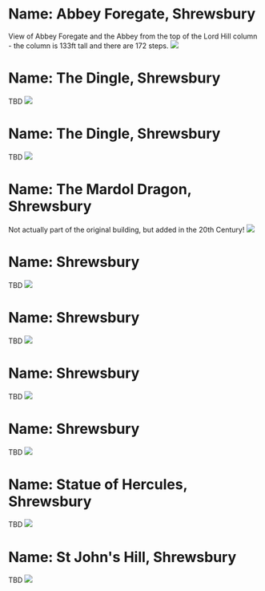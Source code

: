 <!--Type: Item-->
# Name: Abbey Foregate, Shrewsbury

View of Abbey Foregate and the Abbey from the top of the Lord Hill column - the column is 133ft tall and there are 172 steps.
![](../1shropshire/assets/images/places/2018-07-14_10_16_06_DSC_2737_DxO.jpg)

<!--Type: Item-->
# Name: The Dingle, Shrewsbury

TBD
![](../1shropshire/assets/images/places/2019-03-31_12_16_11_DSC_3818_DxO.jpg)

<!--Type: Item-->
# Name: The Dingle, Shrewsbury

TBD
![](../1shropshire/assets/images/places/2019-03-31_12_18_17_DSC_3820_DxO.jpg)

<!--Type: Item-->
# Name: The Mardol Dragon, Shrewsbury

Not actually part of the original building, but added in the 20th Century!
![](../1shropshire/assets/images/places/2019-06-15_16_00_48_DSC02196_DxO.jpg)

<!--Type: Item-->
# Name: Shrewsbury

TBD
![](../1shropshire/assets/images/places/2019-10-04_13_26_29_DSC_0052_DxO.jpg)

<!--Type: Item-->
# Name: Shrewsbury

TBD
![](../1shropshire/assets/images/places/2019-10-04_13_26_29_DSC_0064_DxO.jpg)

<!--Type: Item-->
# Name: Shrewsbury

TBD
![](../1shropshire/assets/images/places/2019-10-04_13_26_29_DSC_0079_DxO.jpg)

<!--Type: Item-->
# Name: Shrewsbury

TBD
![](../1shropshire/assets/images/places/2019-10-04_13_26_29_DSC_0091_DxO_bw.jpg)

<!--Type: Item-->
# Name: Statue of Hercules, Shrewsbury

TBD
![](../1shropshire/assets/images/places/2019-10-04_13_26_29_DSC_0100_DxO_bw.jpg)

<!--Type: Item-->
# Name: St John's Hill, Shrewsbury

TBD
![](../1shropshire/assets/images/places/2019-10-04_13_26_29_DSC_0113_DxO.jpg)
